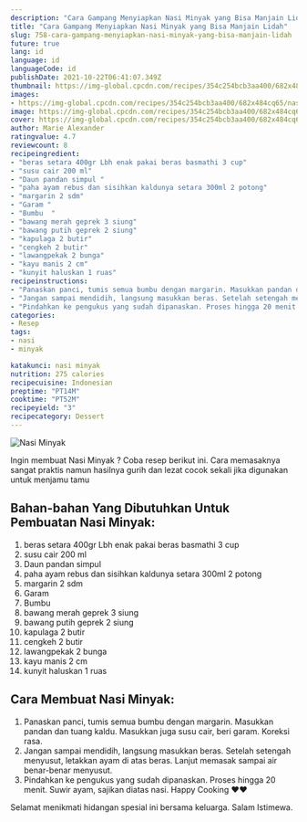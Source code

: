 ```yaml
---
description: "Cara Gampang Menyiapkan Nasi Minyak yang Bisa Manjain Lidah"
title: "Cara Gampang Menyiapkan Nasi Minyak yang Bisa Manjain Lidah"
slug: 758-cara-gampang-menyiapkan-nasi-minyak-yang-bisa-manjain-lidah
future: true
lang: id
language: id
languageCode: id
publishDate: 2021-10-22T06:41:07.349Z 
thumbnail: https://img-global.cpcdn.com/recipes/354c254bcb3aa400/682x484cq65/nasi-minyak-foto-resep-utama.png
images:
- https://img-global.cpcdn.com/recipes/354c254bcb3aa400/682x484cq65/nasi-minyak-foto-resep-utama.png
image: https://img-global.cpcdn.com/recipes/354c254bcb3aa400/682x484cq65/nasi-minyak-foto-resep-utama.png
cover: https://img-global.cpcdn.com/recipes/354c254bcb3aa400/682x484cq65/nasi-minyak-foto-resep-utama.png
author: Marie Alexander
ratingvalue: 4.7
reviewcount: 8
recipeingredient:
- "beras setara 400gr Lbh enak pakai beras basmathi 3 cup"
- "susu cair 200 ml"
- "Daun pandan simpul "
- "paha ayam rebus dan sisihkan kaldunya setara 300ml 2 potong"
- "margarin 2 sdm"
- "Garam "
- "Bumbu  "
- "bawang merah geprek 3 siung"
- "bawang putih geprek 2 siung"
- "kapulaga 2 butir"
- "cengkeh 2 butir"
- "lawangpekak 2 bunga"
- "kayu manis 2 cm"
- "kunyit haluskan 1 ruas"
recipeinstructions:
- "Panaskan panci, tumis semua bumbu dengan margarin. Masukkan pandan dan tuang kaldu. Masukkan juga susu cair, beri garam. Koreksi rasa."
- "Jangan sampai mendidih, langsung masukkan beras. Setelah setengah menyusut, letakkan ayam di atas beras. Lanjut memasak sampai air benar-benar menyusut."
- "Pindahkan ke pengukus yang sudah dipanaskan. Proses hingga 20 menit. Suwir ayam, sajikan diatas nasi. Happy Cooking ❤❤"
categories:
- Resep
tags:
- nasi
- minyak

katakunci: nasi minyak 
nutrition: 275 calories
recipecuisine: Indonesian
preptime: "PT14M"
cooktime: "PT52M"
recipeyield: "3"
recipecategory: Dessert
---
```



![Nasi Minyak](https://img-global.cpcdn.com/recipes/354c254bcb3aa400/682x484cq65/nasi-minyak-foto-resep-utama.png)

Ingin membuat Nasi Minyak ? Coba resep berikut ini. Cara memasaknya sangat praktis namun hasilnya gurih dan lezat cocok sekali jika digunakan untuk menjamu tamu

<!--inarticleads1-->

## Bahan-bahan Yang Dibutuhkan Untuk Pembuatan Nasi Minyak:

1. beras setara 400gr Lbh enak pakai beras basmathi 3 cup
1. susu cair 200 ml
1. Daun pandan simpul 
1. paha ayam rebus dan sisihkan kaldunya setara 300ml 2 potong
1. margarin 2 sdm
1. Garam 
1. Bumbu  
1. bawang merah geprek 3 siung
1. bawang putih geprek 2 siung
1. kapulaga 2 butir
1. cengkeh 2 butir
1. lawangpekak 2 bunga
1. kayu manis 2 cm
1. kunyit haluskan 1 ruas



<!--inarticleads2-->

## Cara Membuat Nasi Minyak:

1. Panaskan panci, tumis semua bumbu dengan margarin. Masukkan pandan dan tuang kaldu. Masukkan juga susu cair, beri garam. Koreksi rasa.
1. Jangan sampai mendidih, langsung masukkan beras. Setelah setengah menyusut, letakkan ayam di atas beras. Lanjut memasak sampai air benar-benar menyusut.
1. Pindahkan ke pengukus yang sudah dipanaskan. Proses hingga 20 menit. Suwir ayam, sajikan diatas nasi. Happy Cooking ❤❤




Selamat menikmati hidangan spesial ini bersama keluarga. Salam Istimewa.
